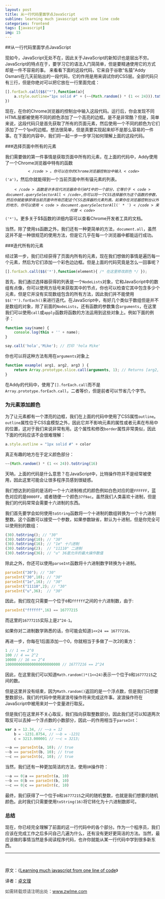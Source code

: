 ```yaml
---
layout: post
title: 从一行代码里面学点JavaScript
subline: learning much javascript with one line code
categories: frontend
tags: [javascript]
img: 15
---
```


##从一行代码里面学点JavaScript

现如今，JavaScript无处不在，因此关于JavaScript的新知识也是层出不穷。JavaScript的特点在于，要学习它的语法入门简简单，但是要精通使用它的方式却是一件不容易的事。
来看看下面的这段代码，它来自于谷歌“名猿”Addy Osmani在几天前贴出的一段代码，它的作用是用来调试你的CSS层。全部代码只有三行，但是你绝对可以把它放在一行里面完成：

```javascript
[].forEach.call($$("*"),function(a){
	a.style.outline="1px solid #" + (~~(Math.random() * (1 << 24))).toString(16);
})
```

现在，在你的Chrome浏览器的控制台中输入这段代码。运行后，你会发现不同HTML层都被使用不同的颜色添加了一个高亮的边框。是不是非常酷？但是，简单来说，这段代码只是首先获取了所有的页面元素，然后使用一个不同的颜色为它们添加了一个1px的边框。想法很简单，但是真要实现起来却不是那么容易的一件事。在下面的内容中，我们将一起一步一步学习如何理解上面的这段代码。

###选择页面中所有的元素

我们需要做的第一件事情是获取页面中所有的元素，在上面的代码中，Addy使用了一个Chrome浏览器中特有的函数<code>$$</code>。你可以在你的Chrome浏览器控制台中输入<code>$$('a')</code>，然后你就能得到一个当前页面中所有锚元素的列表。

<code>$$</code>函数是许多现代浏览器命令行API中的一个部分，它等价于<code>document.querySelectorAll</code>,你可以将一个CSS选择器作为这个函数的参数，然后你就能够获得当前页面中所有匹配这个CSS选择器的元素列表。如果你在浏览器控制台以外的地方，你可以使用<code>document.querySelectorAll('*')</code>来代替<code>$$('*')</code>。更多关于$$函数的详细内容可以查看Chrome开发者工具的文档。

当然，除了使用<code>$$</code>函数之外，我们还有一种更简单的方法，<code>document.all</code>，虽然这并不是一种很规范的使用方法，但是它几乎在每一个浏览器中都能运行成功。

###迭代所有的元素

经过第一步，我们已经获得了页面内所有的元素，现在我们想做的事情是遍历每一个元素，然后为它们添加一个彩色边边框。但是上面的代码究竟是怎么一回事呢？


```javascript
[].forEach.call($$('*'),function(element){ /* 在这里修改颜色 */ });
```

<p>首先，我们通过选择器获得的列表是一个<code>NodeLists</code>对象，它和JavaScript中的数组有点像，你可以使用方括号来获取其中的节点，你也可以检查它其中包含多少个元素，但是它并没有实现数组包含的所有方法，因此我们并不能使用<code>$$('*').forEach()</code>来进行迭代。在JavaScript中，有好几个类似于数组但是并不是数组的对象，除了前面的<code>NodeLists</code>，还有函数的参数集合<code>arguments</code>，在这里我们可以使用<code>call</code>或<code>apply</code>函数将函数的方法运用到这些对象上。例如下面的例子：</p>

```javascript
function say(name) {
	console.log(this + '' + name);
}

say.call('hola','Mike'); // 打印 'hola Mike'
```

<p>你也可以将这种方法有用在<code>arguments</code>对象上</p>

```javascript
function example( arg1, arg2, arg3 ) { 
	return Array.prototype.slice.call(arguments, 1); // Returns [arg2, arg3] 
}
```
<p>在Addy的代码中，使用了<code>[].forEach.call</code>而不是<code>Array.prototype.forEach.call</code>，二者等价，但是前者可以节省几个字节。</p>

<h3>为元素添加颜色</h3>

<p>为了让元素都有一个漂亮的边框，我们在上面的代码中使用了CSS属性<code>outline</code>。<code>outline</code>属性位于CSS盒模型之外，因此它并不影响元素的属性或者元素在布局中的位置，这对于我们来说非常有用。这个属性和修改<code>border</code>属性非常类似，因此下面的代码应该不会很难理解：</p>

```javascript
a.style.outline = "1px solid #" + color
```

<p>真正有趣的地方在于定义颜色部分：</p>

```javascript
~~(Math.random() * (1 << 24)).toString(16)
```

<p>天呐，上面的代码是什么意思？在JavaScript中，比特操作符并不是经常被使用，因此这里可能会让很多程序员感到很疑惑。</p>

<p>我们想达到的目的是活的一个十六进制格式的颜色例如白色对应的是<code>FFFFFF</code>，蓝色对应的是<code>0000FF</code>，或者随便一个颜色<code>37f9ac</code>。虽然我们人类喜欢十进制，但是我们的代码常常会需要十六进制的东西。</p>

<p>我们首先要学会如何使用<code>toString</code>函数将一个十进制的数组转换为一个十六进制整数。这个函数可以接受一个参数，如果参数缺省，默认为十进制，但是你完全可以使用别的数组：</p>


```javascript
(30).toString(); // "30"
(30).toString(10); // "30"
(30).toString(16); // "1e" 十六进制
(30).toString(2);  // "11110" 二进制
(30).toString(36); // "u" 36是允许的最大操作数值
```

<p>除此之外，你还可以使用<code>parseInt</code>函数将十六进制数字转换为十进制。</p>

```javascript
parseInt("30"); // "30"
parseInt("30",10); // "30"
parseInt("1e",16); // "30"
parseInt("11110",2); // "30"
parseInt("u",36);  // "30"
```

<p>因此，我们现在只需要一个位于<code>0</code>和<code>ffffff</code>之间的十六进制数，由于:</p>

```javascript
parseInt("ffffff",16) == 16777215
```

<p>而这里的<code>16777215</code>实际上是<code>2^24-1</code>。</p>

<p>如果你对二进制数学熟悉的话，你可能会知道<code>1<<24 == 16777216。</code></p>

<p>再进一步，你每在1后面添加一个0，你就相当于多做了一次2的乘方：</p>

```javascript
1 // 1 == 2^0
100 // 4 == 2^2
10000 // 16 == 2^4
1000000000000000000000000 // 16777216 == 2^24
```
<p>因此，在这里我们可以知道<code>Math.random()*(1<<24)</code>表示一个位于<code>0</code>和<code>16777215</code>之间的数。</p>

<p>但是这里并没有结束，因为<code>Math.random()</code>返回的是一个浮点数，但是我们只想要整数部分。我们的代码中使用波浪号操作符来完成这件事。波浪操作符在JavaScript中被用来对一个变量进行取反。</p>

<p>但是我们在这里并不关心取反，我们指向获取整数部分。因此我们还可以知道两次取反可以去掉一个浮点数的小数部分，因此<code>~~</code>的作用相当于<code>parseInt</code>：</p>

```javascript
var a = 12.34, // ~~a = 12
    b = -1231.8754, // ~~b = -1231
    c = 3213.000001 // ~~c = 3213;

~~a == parseInt(a, 10); // true
~~b == parseInt(b, 10); // true
~~c == parseInt(c, 10); // true
```

<p>当然，我们还有一种更加简洁的方法，使用<code>OR</code>操作符：</p>

```javascript
~~a == 0|a == parseInt(a, 10)
~~b == 0|b == parseInt(b, 10)
~~c == 0|c == parseInt(c, 10)
```

<p>
最终，我们获得了一个位于<code>0</code>和<code>16777215</code>之间的随机整数，也就是我们想要的随机颜色。此时我们只需要使用<code>toString(16)</code>将它转化为十六进制数即可。
</p>

<h3>总结</h3>

<p>现在，你已经完全理解了前面的这一行代码中的各个部分。作为一个程序员，我们应该在完成工作之后多问自己几遍为什么，还有没有更好更简洁的方法。当然，最应该做的事情当然是多阅读程序代码，也许你就能从某一行代码中学到很多新东西。</p>

<hr />

&nbsp;

原文：《<a href="http://arqex.com/939/learning-much-javascript-one-line-code"><span style="color: #000000;">Learning much javascript from one line of code</span></a>》

译者：<a href="http://www.zwlme.com">卓文理</a>

<span style="color: #404040;">如需转载烦请注明出处：<a href="http://www.zwlme.com">www.zwlme.com</a></span>
